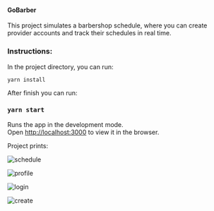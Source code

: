 #### GoBarber

This project simulates a barbershop schedule, where you can create provider accounts and track their schedules in real time. 

### Instructions:

In the project directory, you can run:

`yarn install`

After finish you can run:

### `yarn start`

Runs the app in the development mode.<br>
Open [http://localhost:3000](http://localhost:3000) to view it in the browser.

Project prints:

![schedule](https://user-images.githubusercontent.com/47576846/66425619-808d3b00-e9e6-11e9-8914-2c452222f1d6.png)

![profile](https://user-images.githubusercontent.com/47576846/66425652-8f73ed80-e9e6-11e9-97be-2250eb09c43a.png)

![login](https://user-images.githubusercontent.com/47576846/66425672-97cc2880-e9e6-11e9-8313-1874117f25a0.png)

![create](https://user-images.githubusercontent.com/47576846/66425681-9dc20980-e9e6-11e9-91b6-04de050e4354.png)
